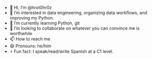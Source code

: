 - 👋 Hi, I’m @hrot0hr0z
- 👀 I’m interested in data engineering, organizing data workflows, and improving my Python.
- 🌱 I’m currently learning Python, git
- 💞️ I’m looking to collaborate on whatever you can convince me is worthwhile
- 📫 How to reach me
- 😄 Pronouns: he/him
- ⚡ Fun fact: I speak/read/write Spanish at a C1 level.

<!---
hrot0hr0z/hrot0hr0z is a ✨ special ✨ repository because its `README.md` (this file) appears on your GitHub profile.
You can click the Preview link to take a look at your changes.
--->
